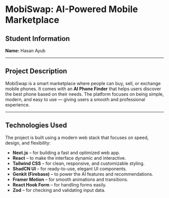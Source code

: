 # **MobiSwap: AI-Powered Mobile Marketplace**

## **Student Information**
**Name:** Hasan Ayub  

---

## **Project Description**
MobiSwap is a smart marketplace where people can buy, sell, or exchange mobile phones. It comes with an **AI Phone Finder** that helps users discover the best phone based on their needs. The platform focuses on being simple, modern, and easy to use — giving users a smooth and professional experience.

---

## **Technologies Used**
The project is built using a modern web stack that focuses on speed, design, and flexibility:

- **Next.js** – for building a fast and optimized web app.  
- **React** – to make the interface dynamic and interactive.  
- **Tailwind CSS** – for clean, responsive, and customizable styling.  
- **ShadCN UI** – for ready-to-use, elegant UI components.  
- **Genkit (Firebase)** – to power the AI features and recommendations.  
- **Framer Motion** – for smooth animations and transitions.  
- **React Hook Form** – for handling forms easily.  
- **Zod** – for checking and validating input data.  

